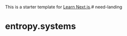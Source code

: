 This is a starter template for [Learn Next.js](https://nextjs.org/learn).# need-landing
# entropy.systems
